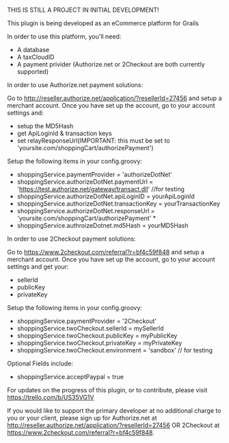 THIS IS STILL A PROJECT IN INITIAL DEVELOPMENT!

This plugin is being developed as an eCommerce platform for Grails

In order to use this platform, you'll need:
* A database
* A taxCloudID
* A payment privider (Authorize.net or 2Checkout are both currently supported)

In order to use Authorize.net payment solutions:

Go to http://reseller.authorize.net/application/?resellerId=27456 and setup a merchant account.
Once you have set up the account, go to your account settings and:
* setup the MD5Hash
* get ApiLoginId & transaction keys
* set relayResponseUrl(IMPORTANT: this must be set to 'yoursite.com/shoppingCart/authorizePayment')

Setup the following items in your config.groovy:
* shoppingService.paymentProvider = 'authorizeDotNet'
* shoppingService.authorizeDotNet.paymentUrl = 'https://test.authorize.net/gateway/transact.dll' //for testing
* shoppingService.authorizeDotNet.apiLoginID = yourApiLoginId
* shoppingService.authorizeDotNet.transactionKey = yourTransactionKey
* shoppingService.authorizeDotNet.responseUrl = 'yoursite.com/shoppingCart/authorizePayment' *
* shoppingService.authroizeDotnet.md5Hash = yourMD5Hash

In order to use 2Checkout payment solutions:

Go to https://www.2checkout.com/referral?r=bf4c59f848 and setup a merchant account.
Once you have set up the account, go to your account settings and get your:
* sellerId
* publicKey
* privateKey

Setup the following items in your config.groovy:
* shoppingService.paymentProvider = '2Checkout'
* shoppingService.twoCheckout.sellerId = mySellerId
* shoppingService.twoCheckout.publicKey = myPublicKey
* shoppingService.twoCheckout.privateKey = myPrivateKey
* shoppingService.twoCheckout.environment = 'sandbox' // for testing

Optional Fields include:
* shoppingService.acceptPaypal = true

For updates on the progress of this plugin, or to contribute, please visit https://trello.com/b/US35VG1V

If you would like to support the primary developer at no additional charge to you or your client, please sign up for Authorize.net at http://reseller.authorize.net/application/?resellerId=27456 OR 2Checkout at https://www.2checkout.com/referral?r=bf4c59f848. 

